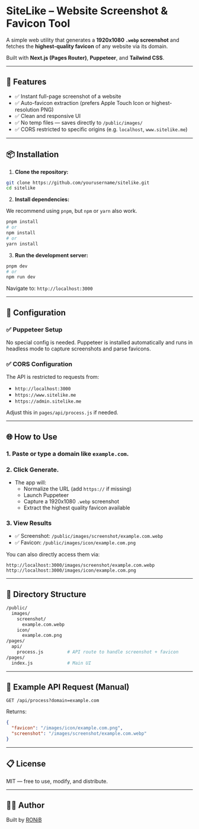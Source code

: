 # SiteLike – Website Screenshot & Favicon Tool

A simple web utility that generates a **1920x1080 `.webp` screenshot** and fetches the **highest-quality favicon** of any website via its domain.

Built with **Next.js (Pages Router)**, **Puppeteer**, and **Tailwind CSS**.

---

## 🚀 Features

- ✅ Instant full-page screenshot of a website
- ✅ Auto-favicon extraction (prefers Apple Touch Icon or highest-resolution PNG)
- ✅ Clean and responsive UI
- ✅ No temp files — saves directly to `/public/images/`
- ✅ CORS restricted to specific origins (e.g. `localhost`, `www.sitelike.me`)

---

## 📦 Installation

1. **Clone the repository:**

```bash
git clone https://github.com/yourusername/sitelike.git
cd sitelike
```

2. **Install dependencies:**

We recommend using `pnpm`, but `npm` or `yarn` also work.

```bash
pnpm install
# or
npm install
# or
yarn install
```

3. **Run the development server:**

```bash
pnpm dev
# or
npm run dev
```

Navigate to: `http://localhost:3000`

---

## 🔧 Configuration

### ✅ Puppeteer Setup

No special config is needed. Puppeteer is installed automatically and runs in headless mode to capture screenshots and parse favicons.

### ✅ CORS Configuration

The API is restricted to requests from:

- `http://localhost:3000`
- `https://www.sitelike.me`
- `https://admin.sitelike.me`

Adjust this in `pages/api/process.js` if needed.

---

## 🌐 How to Use

### 1. Paste or type a domain like `example.com`.

### 2. Click **Generate**.

- The app will:
  - Normalize the URL (add `https://` if missing)
  - Launch Puppeteer
  - Capture a 1920x1080 `.webp` screenshot
  - Extract the highest quality favicon available

### 3. View Results

- ✅ Screenshot: `/public/images/screenshot/example.com.webp`
- ✅ Favicon: `/public/images/icon/example.com.png`

You can also directly access them via:

```
http://localhost:3000/images/screenshot/example.com.webp
http://localhost:3000/images/icon/example.com.png
```

---

## 📁 Directory Structure

```bash
/public/
  images/
    screenshot/
      example.com.webp
    icon/
      example.com.png
/pages/
  api/
    process.js         # API route to handle screenshot + favicon
/pages/
  index.js             # Main UI
```

---

## 🧪 Example API Request (Manual)

```
GET /api/process?domain=example.com
```

Returns:

```json
{
  "favicon": "/images/icon/example.com.png",
  "screenshot": "/images/screenshot/example.com.webp"
}
```

---

## 📋 License

MIT — free to use, modify, and distribute.

---

## 👨‍💻 Author

Built by [RONiB](https://github.com/rironib)
